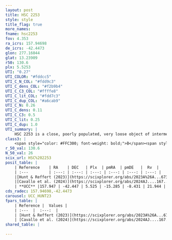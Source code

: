 ```yaml
---
layout: post
title: HSC 2253
style: style
title_flag: true
more_names: 
fname: hsc2253
fov: 4.353
ra_icrs: 157.94698
de_icrs: -42.4473
glon: 277.16044
glat: 13.23909
r50: 130.6
plx: 5.5253
UTI: "0.27"
UTI_COLOR: "#fddcc5"
UTI_C_N_COL: "#fdd9c3"
UTI_C_dens_COL: "#f2b9b4"
UTI_C_C3_COL: "#ffffe8"
UTI_C_lit_COL: "#fdd7c3"
UTI_C_dup_COL: "#a6cab9"
UTI_C_N: 0.26
UTI_C_dens: 0.11
UTI_C_C3: 0.5
UTI_C_lit: 0.25
UTI_C_dup: 1.0
UTI_summary: |
    HSC 2253 is a close, poorly populated, very loose object of intermediate C3 quality. It was recently reported in the literature.
class3: |
    <span style="color: #FFC300; font-weight: bold;">B</span><span style="color: #FFC300; font-weight: bold;">B</span>
r_50_val: 130.6
N_50_val: 26
scix_url: HSC%202253
posit_table: |
    | Reference    | RA    | DEC   | Plx  | pmRA  | pmDE   |  Rv  |
    | :---         | :---: | :---: | :---: | :---: | :---: | :---: |
    |[Hunt & Reffert (2023)](https://scixplorer.org/abs/2023A%26A...673A.114H) | 157.941 | -42.379 | 5.512 | -15.057 | -8.136 | 19.622 |
    |[Cavallo et al. (2024)](https://scixplorer.org/abs/2024AJ....167...12C) | 156.915 | -42.301 | 5.511 | -- | -- | -- |
    | **UCC** |157.947 | -42.447 | 5.525 | -15.285 | -8.431 | 21.944 | 
cds_radec: 157.94698,-42.4473
carousel: UCC_HUNT23
fpars_table: |
    | Reference |  Values |
    | :---  |  :---:  |
    | [Hunt & Reffert (2023)](https://scixplorer.org/abs/2023A%26A...673A.114H) | `AV50=0.216, diffAV50=0.299, MOD50=6.3, logAge50=7.843` |
    | [Cavallo et al. (2024)](https://scixplorer.org/abs/2024AJ....167...12C) | `AV50=0.69, dMod50=6.33, logAge50=7.94, [Fe/H]50=0.14` |
shared_table: |
    
---
```

